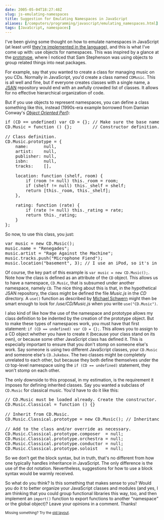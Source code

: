 ```yaml
--- 
date: 2005-05-04T18:27:48Z
slug: js-emulating-namespaces
title: Suggestion for Emulating Namespaces in JavaScript
aliases: [/computers/programming/javascript/emulating_namespaces.html]
tags: [JavaScript, namespaces]
---
```


<p>I've been giving some thought on how to emulate namespaces in JavaScript (at least until <a href="http://www.mozilla.org/js/language/js20/core/namespaces.html" title="JavaScript 2.0 Namespaces specification">they're implemented in the language</a>), and this is what I've come up with: use objects for namespaces. This was inspired by a glance at the <a href="http://prototype.conio.net/" title="prototype: An object-oriented Javascript library">prototype</a>, where I noticed that Sam Stephenson was using objects to group related things into neat packages.</p>

<p>For example, say that you wanted to create a class for managing music on you CDs. Normally in JavaScript, you'd create a class named <code>CDMusic</code>. This is all well and fine, but if everyone creates classes with a single name, a <a href="http://use.perl.org/~schwern/journal/24112" title="JSAN: A HOWTO Guide">JSAN</a> repository would end with an awfully crowded list of classes. It allows for no effective hierarchical organization of code.</p>

<p>But if you use objects to represent namespaces, you can define a class something like this, instead (1990s-era example borrowed from Damian Conway's <a href="http://www.amazon.com/exec/obidos/ASIN/1884777791/justatheory-20" title="Buy Object Oriented Perl on Amazon. Go Get it!"><cite>Object Oriented Perl</cite></a>):</p>

<pre>
if (CD == undefined) var CD = {}; // Make sure the base namespace exists.
CD.Music = function () {};        // Constructor definition.

// Class definition.
CD.Music.prototype = {
    name:      null,
    artist:    null,
    publisher: null,
    isbn:      null,
    tracks:    [],

    location: function (shelf, room) {
        if (room != null) this._room = room;
        if (shelf != null) this._shelf = shelf;
        return [this._room, this._shelf];
    },

    rating: function (rate) {
        if (rate != null) this._rating = rate;
        return this._rating;
    }
};
</pre>

<p>So now, to use this class, you just:</p>

<pre>
var music = new CD.Music();
music.name = &quot;Renegades&quot;;
music.artist = &quot;Rage Against the Machine&quot;;
music.tracks.push(&quot;Microphone Fiend&quot;);
music.location(&quot;basement&quot;, 3); // I use an iPod, so it's in storage!
</pre>

<p>Of course, the key part of this example is <code>var music = new CD.Music();</code>. Note how the class is defined as an attribute of the <code>CD</code> object. This allows us to have a namespace, <code>CD.Music</code>, that is subsumed under another namespace, namely <code>CD</code>. The nice thing about this is that, in the hypothetical JSAN repository, the class might be defined the file <em>Music.js</em> in the <em>CD</em> directory. A <code>use()</code> function as described by <a href="http://use.perl.org/~schwern/journal/24112" title="JSAN: A HOWTO Guide">Michael Schwern</a> might then be smart enough to look for <em>/use/CD/Music.js</em> when you write <code>use(&quot;CD.Music&quot;)</code>.</p>

<p>I also kind of like how the use of the namespace and prototype allows my class definition to be indented by the creation of the prototype object. But to make these types of namespaces work, you must have that first statement: <code>if (CD == undefined) var CD = {};</code>. This allows you to assign to a CD object whether you have to create it (because your class stand on its own), or because some other JavaScript class has defined it. This is especially important to ensure that you don't stomp on someone else's work. Say someone is using two different JavaScript classes, your <code>CD.Music</code> and someone else's <code>CD.Jukebox</code>. The two classes might be completely unrelated to each other, but because they both define themselves under the <code>CD</code> top-level namespace using the <code>if (CD == undefined)</code> statement, they won't stomp on each other.</p>

<p>The only downside to this proposal, in my estimation, is the requirement it imposes for defining inherited classes. Say you wanted a subclass of <code>CD.Music</code> for classical music. You'd have to do it like this:</p>

<pre>
// CD.Music must be loaded already. Create the constructor.
CD.Music.Classical = function () {}

// Inherit from CD.Music.
CD.Music.Classical.prototype = new CD.Music(); // Inheritance.

// Add to the class and/or override as necessary.
CD.Music.Classical.prototype.composer  = null;
CD.Music.Classical.prototype.orchestra = null;
CD.Music.Classical.prototype.conductor = null;
CD.Music.Classical.prototype.soloist   = null;
</pre>

<p>So we don't get the block syntax, but in truth, that's no different from how one typically handles inheritance in JavaScript. The only difference is the use of the dot notation. Nevertheless, suggestions for how to use a block syntax would be warmly received.</p>

<p>So what do you think? Is this something that makes sense to you? Would you do it to better organize your JavaScript classes and modules (and yes, I am thinking that you could group functional libraries this way, too, and then implement an <code>import()</code> function to export functions to another <q>namespace</q> or the global object)? Leave your opinions in a comment. Thanks!</p>

<p class="past"><small>Missing something? Try the <a rel="nofollow" href="http://past.justatheory.com/computers/programming/javascript/emulating_namespaces.html">old layout</a>.</small></p>


